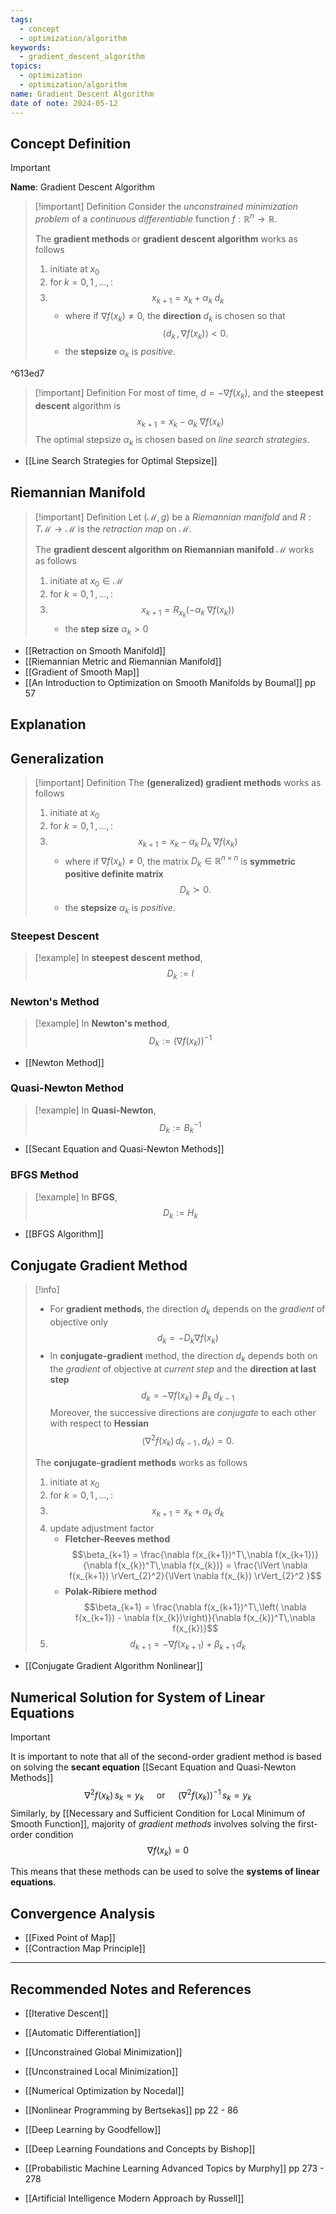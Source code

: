 ```yaml
---
tags:
  - concept
  - optimization/algorithm
keywords:
  - gradient_descent_algorithm
topics:
  - optimization
  - optimization/algorithm
name: Gradient Descent Algorithm
date of note: 2024-05-12
---
```


## Concept Definition

>[!important]
>**Name**: Gradient Descent Algorithm

>[!important] Definition
>Consider the *unconstrained  minimization problem* of a *continuous differentiable* function $f: \mathbb{R}^{n} \to \mathbb{R}$. 
>
>The **gradient methods** or **gradient descent algorithm** works as follows
>1. initiate at $x_{0}$
>2. for $k=0,1 \,{,}\ldots{,}\,$:
>	1. $$x_{k+1} = x_{k}+ \alpha_{k}\;d_{k}$$ 
>		- where if $\nabla f(x_{k}) \neq 0$, the **direction** $d_{k}$ is chosen so that $$\left\langle  d_{k}\,,\,\nabla f(x_{k})    \right\rangle <0.$$
>		- the **stepsize** $\alpha_{k}$ is *positive*.

^613ed7

>[!important] Definition
>For most of time, $d = - \nabla f(x_{k})$, and the **steepest descent** algorithm is
>$$
>x_{k+1} = x_{k} - \alpha_{k}\;\nabla f(x_{k})
>$$
>The optimal stepsize $\alpha_{k}$ is chosen based on *line search strategies*.

- [[Line Search Strategies for Optimal Stepsize]]

## Riemannian Manifold

>[!important] Definition
>Let $(\mathcal{M}, g)$ be a *Riemannian manifold* and $R: T\mathcal{M} \to \mathcal{M}$ is the *retraction map* on $\mathcal{M}$.
>
>The **gradient descent algorithm on Riemannian manifold $\mathcal{M}$** works as follows
>1. initiate at $x_{0} \in \mathcal{M}$
>2. for $k=0,1 \,{,}\ldots{,}\,$:
>	1. $$x_{k+1} = R_{x_{k}}\left(-\alpha_{k}\; \nabla f(x_{k})\right)$$
>		- the **step size** $\alpha_{k}>0$

- [[Retraction on Smooth Manifold]]
- [[Riemannian Metric and Riemannian Manifold]]
- [[Gradient of Smooth Map]]
- [[An Introduction to Optimization on Smooth Manifolds by Boumal]] pp 57


## Explanation




## Generalization

>[!important] Definition
>The **(generalized) gradient methods** works as follows
>1. initiate at $x_{0}$
>2. for $k=0,1 \,{,}\ldots{,}\,$:
>	1. $$x_{k+1} = x_{k} - \alpha_{k}\;D_{k}\;\nabla f(x_{k}) $$ 
>		- where if $\nabla f(x_{k}) \neq 0$, the matrix $D_{k} \in \mathbb{R}^{n \times n}$ is **symmetric positive definite matrix**  $$D_{k} \succ 0.$$
>		- the **stepsize** $\alpha_{k}$ is *positive*.

### Steepest Descent

>[!example]
>In **steepest descent method**,
>$$
>D_{k} := I
>$$

### Newton's Method

>[!example]
>In **Newton's method**,
>$$
>D_{k} := \left(\nabla f(x_{k})\right)^{-1}
>$$

- [[Newton Method]]

### Quasi-Newton Method

>[!example]
>In **Quasi-Newton**,
>$$
>D_{k} := B_{k}^{-1}
>$$

- [[Secant Equation and Quasi-Newton Methods]]
### BFGS Method

>[!example]
>In **BFGS**,
>$$
>D_{k} := H_{k}
>$$

- [[BFGS Algorithm]]


## Conjugate Gradient Method

>[!info]
>- For **gradient methods**, the direction $d_{k}$ depends on the *gradient* of objective only $$d_{k} = - D_{k}\nabla f(x_{k})$$
>- In **conjugate-gradient** method, the direction $d_{k}$ depends both on the *gradient* of objective at *current step* and the **direction at last step**
>$$
>d_{k} = -\nabla f(x_{k}) +  \beta_{k}\;d_{k-1}
>$$
>Moreover, the successive directions are *conjugate* to each other with respect to **Hessian** $$\left\langle  \nabla^2 f(x_{k})\,d_{k-1}\,,\, d_{k}   \right\rangle = 0.$$
>
>
>
>The **conjugate-gradient methods** works as follows
>1. initiate at $x_{0}$
>2. for $k=0,1 \,{,}\ldots{,}\,$:
>	1. $$x_{k+1} = x_{k} + \alpha_{k}\;d_{k}$$ 
>	2. update adjustment factor 
>		- **Fletcher-Reeves method** $$\beta_{k+1} = \frac{\nabla f(x_{k+1})^T\,\nabla f(x_{k+1})}{\nabla f(x_{k})^T\,\nabla f(x_{k})} = \frac{\lVert \nabla f(x_{k+1}) \rVert_{2}^2}{\lVert \nabla f(x_{k}) \rVert_{2}^2 }$$
>		- **Polak-Ribiere method** $$\beta_{k+1} = \frac{\nabla f(x_{k+1})^T\,\left( \nabla f(x_{k+1}) - \nabla f(x_{k})\right)}{\nabla f(x_{k})^T\,\nabla f(x_{k})}$$
>	1. $$d_{k+1} = - \nabla f(x_{k+1})  + \beta_{k+1}\,d_{k} $$
>	

- [[Conjugate Gradient Algorithm Nonlinear]]

## Numerical Solution for System of Linear Equations

>[!important]
>It is important to note that all of the second-order gradient method is based on solving the **secant equation** [[Secant Equation and Quasi-Newton Methods]]
>$$
>\nabla^2 f(x_{k})\,s_{k} = y_{k} \quad \text{ or } \quad  \left(\nabla^2 f(x_{k})\right)^{-1}\,s_{k} = y_{k}
>$$
>Similarly, by [[Necessary and Sufficient Condition for Local Minimum of Smooth Function]], majority of *gradient methods* involves solving the first-order condition
>$$
>\nabla f(x_{k}) = 0
>$$
>
>This means that these methods can be used to solve the **systems of linear equations**.

## Convergence Analysis

- [[Fixed Point of Map]]
- [[Contraction Map Principle]]




-----------
##  Recommended Notes and References

- [[Iterative Descent]]

- [[Automatic Differentiation]]

- [[Unconstrained Global Minimization]]
- [[Unconstrained Local Minimization]]

- [[Numerical Optimization by Nocedal]]
- [[Nonlinear Programming by Bertsekas]] pp 22 - 86
- [[Deep Learning by Goodfellow]] 
- [[Deep Learning Foundations and Concepts by Bishop]]
- [[Probabilistic Machine Learning Advanced Topics by Murphy]] pp 273 - 278
- [[Artificial Intelligence Modern Approach by Russell]]
